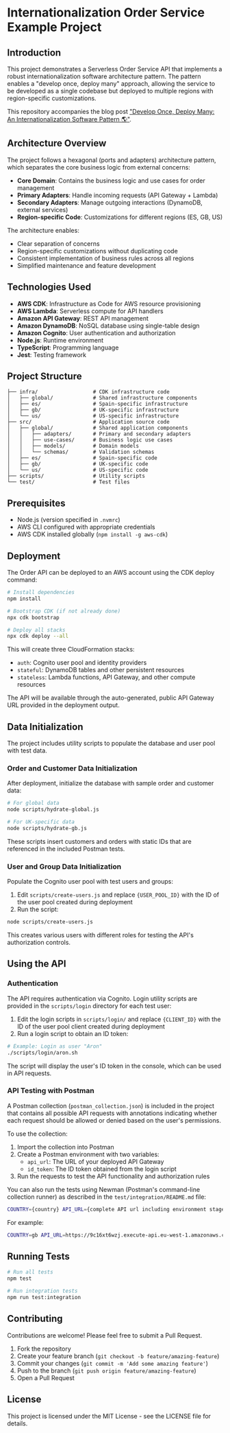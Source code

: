 # Internationalization Order Service Example Project

## Introduction

This project demonstrates a Serverless Order Service API that implements a robust internationalization software architecture pattern. The pattern enables a "develop once, deploy many" approach, allowing the service to be developed as a single codebase but deployed to multiple regions with region-specific customizations.

This repository accompanies the blog post ["Develop Once, Deploy Many: An Internationalization Software Pattern 🌎"](https://jcdubs.medium.com/develop-once-deploy-many-an-internationalisation-software-pattern-fcca78b16802).

## Architecture Overview

The project follows a hexagonal (ports and adapters) architecture pattern, which separates the core business logic from external concerns:

- **Core Domain**: Contains the business logic and use cases for order management
- **Primary Adapters**: Handle incoming requests (API Gateway + Lambda)
- **Secondary Adapters**: Manage outgoing interactions (DynamoDB, external services)
- **Region-specific Code**: Customizations for different regions (ES, GB, US)

The architecture enables:
- Clear separation of concerns
- Region-specific customizations without duplicating code
- Consistent implementation of business rules across all regions
- Simplified maintenance and feature development

## Technologies Used

- **AWS CDK**: Infrastructure as Code for AWS resource provisioning
- **AWS Lambda**: Serverless compute for API handlers
- **Amazon API Gateway**: REST API management
- **Amazon DynamoDB**: NoSQL database using single-table design
- **Amazon Cognito**: User authentication and authorization
- **Node.js**: Runtime environment
- **TypeScript**: Programming language
- **Jest**: Testing framework

## Project Structure

```
├── infra/                  # CDK infrastructure code
│   ├── global/             # Shared infrastructure components
│   ├── es/                 # Spain-specific infrastructure
│   ├── gb/                 # UK-specific infrastructure
│   └── us/                 # US-specific infrastructure
├── src/                    # Application source code
│   ├── global/             # Shared application components
│   │   ├── adapters/       # Primary and secondary adapters
│   │   ├── use-cases/      # Business logic use cases
│   │   ├── models/         # Domain models
│   │   └── schemas/        # Validation schemas
│   ├── es/                 # Spain-specific code
│   ├── gb/                 # UK-specific code
│   └── us/                 # US-specific code
├── scripts/                # Utility scripts
└── test/                   # Test files
```

## Prerequisites

- Node.js (version specified in `.nvmrc`)
- AWS CLI configured with appropriate credentials
- AWS CDK installed globally (`npm install -g aws-cdk`)

## Deployment

The Order API can be deployed to an AWS account using the CDK deploy command:

```bash
# Install dependencies
npm install

# Bootstrap CDK (if not already done)
npx cdk bootstrap

# Deploy all stacks
npx cdk deploy --all
```

This will create three CloudFormation stacks:
- `auth`: Cognito user pool and identity providers
- `stateful`: DynamoDB tables and other persistent resources
- `stateless`: Lambda functions, API Gateway, and other compute resources

The API will be available through the auto-generated, public API Gateway URL provided in the deployment output.

## Data Initialization

The project includes utility scripts to populate the database and user pool with test data.

### Order and Customer Data Initialization

After deployment, initialize the database with sample order and customer data:

```bash
# For global data
node scripts/hydrate-global.js

# For UK-specific data
node scripts/hydrate-gb.js
```

These scripts insert customers and orders with static IDs that are referenced in the included Postman tests.

### User and Group Data Initialization

Populate the Cognito user pool with test users and groups:

1. Edit `scripts/create-users.js` and replace `{USER_POOL_ID}` with the ID of the user pool created during deployment
2. Run the script:

```bash
node scripts/create-users.js
```

This creates various users with different roles for testing the API's authorization controls.

## Using the API

### Authentication

The API requires authentication via Cognito. Login utility scripts are provided in the `scripts/login` directory for each test user:

1. Edit the login scripts in `scripts/login/` and replace `{CLIENT_ID}` with the ID of the user pool client created during deployment
2. Run a login script to obtain an ID token:

```bash
# Example: Login as user "Aron"
./scripts/login/aron.sh
```

The script will display the user's ID token in the console, which can be used in API requests.

### API Testing with Postman

A Postman collection (`postman_collection.json`) is included in the project that contains all possible API requests with annotations indicating whether each request should be allowed or denied based on the user's permissions.

To use the collection:

1. Import the collection into Postman
2. Create a Postman environment with two variables:
   - `api_url`: The URL of your deployed API Gateway
   - `id_token`: The ID token obtained from the login script
3. Run the requests to test the API functionality and authorization rules

You can also run the tests using Newman (Postman's command-line collection runner) as described in the `test/integration/README.md` file:

```bash
COUNTRY={country} API_URL={complete API url including environment stage} npm run test:integration
```

For example:

```bash
COUNTRY=gb API_URL=https://9c16xt6wzj.execute-api.eu-west-1.amazonaws.com/prod/ npm run test:integration
```

## Running Tests

```bash
# Run all tests
npm test

# Run integration tests
npm run test:integration
```

## Contributing

Contributions are welcome! Please feel free to submit a Pull Request.

1. Fork the repository
2. Create your feature branch (`git checkout -b feature/amazing-feature`)
3. Commit your changes (`git commit -m 'Add some amazing feature'`)
4. Push to the branch (`git push origin feature/amazing-feature`)
5. Open a Pull Request

## License

This project is licensed under the MIT License - see the LICENSE file for details.
